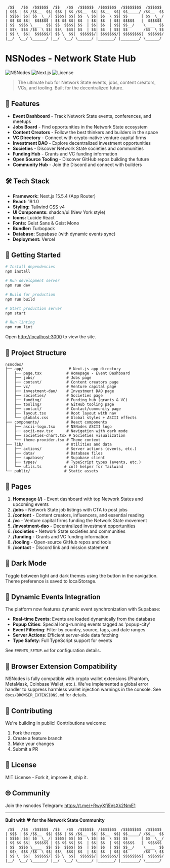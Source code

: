 ```
 /$$   /$$  /$$$$$$  /$$   /$$  /$$$$$$  /$$$$$$$  /$$$$$$$$  /$$$$$$ 
| $$$ | $$ /$$__  $$| $$$ | $$ /$$__  $$| $$__  $$| $$_____/ /$$__  $$
| $$$$| $$| $$  \__/| $$$$| $$| $$  \ $$| $$  \ $$| $$      | $$  \__/
| $$ $$ $$|  $$$$$$ | $$ $$ $$| $$  | $$| $$  | $$| $$$$$   |  $$$$$$ 
| $$  $$$$ \____  $$| $$  $$$$| $$  | $$| $$  | $$| $$__/    \____  $$
| $$\  $$$ /$$  \ $$| $$\  $$$| $$  | $$| $$  | $$| $$       /$$  \ $$
| $$ \  $$|  $$$$$$/| $$ \  $$|  $$$$$$/| $$$$$$$/| $$$$$$$$|  $$$$$$/
|__/  \__/ \______/ |__/  \__/ \______/ |_______/ |________/ \______/ 
```

# NSNodes - Network State Hub

![NSNodes](https://img.shields.io/badge/Status-Live-green) ![Next.js](https://img.shields.io/badge/Next.js-15.5.4-black) ![License](https://img.shields.io/badge/License-MIT-blue)

> The ultimate hub for Network State events, jobs, content creators, VCs, and tooling. Built for the decentralized future.

## 🚀 Features

- **Event Dashboard** - Track Network State events, conferences, and meetups
- **Jobs Board** - Find opportunities in the Network State ecosystem
- **Content Creators** - Follow the best thinkers and builders in the space
- **VC Directory** - Connect with crypto-native venture capital firms
- **Investment DAO** - Explore decentralized investment opportunities
- **Societies** - Discover Network State societies and communities
- **Funding Hub** - Grants and VC funding information
- **Open Source Tooling** - Discover GitHub repos building the future
- **Community Hub** - Join the Discord and connect with builders

## 🛠️ Tech Stack

- **Framework:** Next.js 15.5.4 (App Router)
- **React:** 19.1.0
- **Styling:** Tailwind CSS v4
- **UI Components:** shadcn/ui (New York style)
- **Icons:** Lucide React
- **Fonts:** Geist Sans & Geist Mono
- **Bundler:** Turbopack
- **Database:** Supabase (with dynamic events sync)
- **Deployment:** Vercel

## 🏃 Getting Started

```bash
# Install dependencies
npm install

# Run development server
npm run dev

# Build for production
npm run build

# Start production server
npm start

# Run linting
npm run lint
```

Open [http://localhost:3000](http://localhost:3000) to view the site.

## 📁 Project Structure

```
nsnodes/
├── app/                    # Next.js app directory
│   ├── page.tsx           # Homepage - Event Dashboard
│   ├── jobs/              # Jobs page
│   ├── content/           # Content creators page
│   ├── vc/                # Venture capital page
│   ├── investment-dao/    # Investment DAO page
│   ├── societies/         # Societies page
│   ├── funding/           # Funding hub (grants & VC)
│   ├── tooling/           # GitHub tooling page
│   ├── contact/           # Contact/community page
│   ├── layout.tsx         # Root layout with nav
│   └── globals.css        # Global styles + ASCII effects
├── components/            # React components
│   ├── ascii-logo.tsx     # NSNodes ASCII logo
│   ├── ascii-nav.tsx      # Navigation with dark mode
│   ├── societies-chart.tsx # Societies visualization
│   └── theme-provider.tsx # Theme context
├── lib/                   # Utilities and data
│   ├── actions/           # Server actions (events, etc.)
│   ├── data/              # Database files
│   ├── supabase/          # Supabase client
│   ├── types/             # TypeScript types (events, etc.)
│   └── utils.ts          # cn() helper for Tailwind
└── public/               # Static assets
```

## 🎯 Pages

1. **Homepage (/)** - Event dashboard with top Network States and upcoming events
2. **/jobs** - Network State job listings with CTA to post jobs
3. **/content** - Content creators, influencers, and essential reading
4. **/vc** - Venture capital firms funding the Network State movement
5. **/investment-dao** - Decentralized investment opportunities
6. **/societies** - Network State societies and communities
7. **/funding** - Grants and VC funding information
8. **/tooling** - Open-source GitHub repos and tools
9. **/contact** - Discord link and mission statement

## 🌙 Dark Mode

Toggle between light and dark themes using the button in the navigation. Theme preference is saved to localStorage.

## 📅 Dynamic Events Integration

The platform now features dynamic event synchronization with Supabase:

- **Real-time Events**: Events are loaded dynamically from the database
- **Popup Cities**: Special long-running events tagged as 'popup-city'
- **Event Filtering**: Filter by country, source, tags, and date ranges
- **Server Actions**: Efficient server-side data fetching
- **Type Safety**: Full TypeScript support for events

See `EVENTS_SETUP.md` for configuration details.

## 🔌 Browser Extension Compatibility

NSNodes is fully compatible with crypto wallet extensions (Phantom, MetaMask, Coinbase Wallet, etc.). We've implemented a global error handler to suppress harmless wallet injection warnings in the console. See `docs/BROWSER_EXTENSIONS.md` for details.

## 🤝 Contributing

We're building in public! Contributions welcome:

1. Fork the repo
2. Create a feature branch
3. Make your changes
4. Submit a PR

## 📜 License

MIT License - Fork it, improve it, ship it.

## 🌐 Community

Join the nsnodes Telegram: https://t.me/+RwyXfj5VsXk2NmE1

---

**Built with ❤️ for the Network State Community**

```
 /$$   /$$  /$$$$$$  /$$   /$$  /$$$$$$  /$$$$$$$  /$$$$$$$$  /$$$$$$ 
| $$$ | $$ /$$__  $$| $$$ | $$ /$$__  $$| $$__  $$| $$_____/ /$$__  $$
| $$$$| $$| $$  \__/| $$$$| $$| $$  \ $$| $$  \ $$| $$      | $$  \__/
| $$ $$ $$|  $$$$$$ | $$ $$ $$| $$  | $$| $$  | $$| $$$$$   |  $$$$$$ 
| $$  $$$$ \____  $$| $$  $$$$| $$  | $$| $$  | $$| $$__/    \____  $$
| $$\  $$$ /$$  \ $$| $$\  $$$| $$  | $$| $$  | $$| $$       /$$  \ $$
| $$ \  $$|  $$$$$$/| $$ \  $$|  $$$$$$/| $$$$$$$/| $$$$$$$$|  $$$$$$/
|__/  \__/ \______/ |__/  \__/ \______/ |_______/ |________/ \______/ 
```